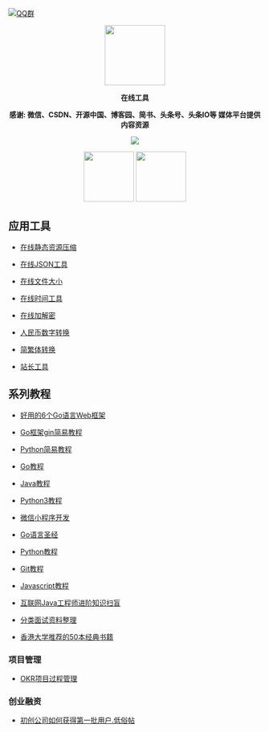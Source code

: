 [![QQ群](https://img.shields.io/badge/公众号-小猿刷题-red.svg)](//shang.qq.com/wpa/qunwpa?idkey=bc73f12268da5c5eafcfc91f0dd05eb7fed033420921ef7bf4eca316deb7e12)

<p align="center">
   <img src="https://timgsa.baidu.com/timg?image&quality=80&size=b9999_10000&sec=1567072905503&di=058dd45bf8de45b81703b703d915acfc&imgtype=0&src=http%3A%2F%2Fn.sinaimg.cn%2Fsinacn%2Fw462h336%2F20180301%2F3f38-fwnpcns6226738.jpg" height="120">
</p>

<p align="center">
   <strong>在线工具</strong>
</p>

<p align="center">
   <strong>感谢: 微信、CSDN、开源中国、博客园、简书、头条号、头条IO等 媒体平台提供内容资源</strong>
</p>

<p align="center">
   <a target="_blank" href="https://github.com/P-P-X/awesome-collector">
       <img src="https://img.shields.io/github/stars/P-P-X/awesome-collector.svg?style=social&label=Stars"></img>
   </a>
</p>	
 
<p align="center">
   <img src="https://i.loli.net/2019/12/18/ARJloEjadv7pDiH.jpg" height="100">
   <img src="http://p3-tt.byteimg.com/img/mosaic-legacy/2425700002d408dcf8a93~noop_636x633.jpeg" height="100">
</p>  

## 应用工具

- [在线静态资源压缩](https://www.sojson.com/yasuojs.html)

- [在线JSON工具](http://www.bejson.com/jsonviewernew/)

- [在线文件大小](https://www.bejson.com/convert/filesize/)

- [在线时间工具](http://tool.chinaz.com/Tools/unixtime.aspx)

- [在线加解密](https://www.sojson.com/encrypt/)

- [人民币数字转换](https://www.sojson.com/rmb.html)

- [简繁体转换](https://www.sojson.com/convert/cn2spark.html)

- [站长工具](https://tool.chinaz.com/)

## 系列教程

- [好用的6个Go语言Web框架](https://blog.csdn.net/dev_csdn/article/details/78740990)

- [Go框架gin简易教程](https://github.com/skyhee/gin-doc-cn)

- [Python简易教程](https://github.com/microsoft/c9-python-getting-started)

- [Go教程](https://www.runoob.com/go/go-tutorial.html)

- [Java教程](https://www.runoob.com/java/java-tutorial.html)

- [Python3教程](https://www.runoob.com/python3/python3-tutorial.html)

- [微信小程序开发](https://www.jianshu.com/p/1eb4885a4cc1)

- [Go语言圣经](https://xulizhao.com/docs/gopl/)

- [Python教程](https://www.liaoxuefeng.com/wiki/0014316089557264a6b348958f449949df42a6d3a2e542c000)

- [Git教程](https://www.liaoxuefeng.com/wiki/0013739516305929606dd18361248578c67b8067c8c017b000)

- [Javascript教程](https://www.liaoxuefeng.com/wiki/001434446689867b27157e896e74d51a89c25cc8b43bdb3000)

- [互联网Java工程师进阶知识扫盲](https://doocs.github.io/advanced-java/#/?id=%E4%BA%92%E8%81%94%E7%BD%91-java-%E5%B7%A5%E7%A8%8B%E5%B8%88%E8%BF%9B%E9%98%B6%E7%9F%A5%E8%AF%86%E5%AE%8C%E5%85%A8%E6%89%AB%E7%9B%B2)

- [分类面试资料整理](https://blog.csdn.net/wwwtotoro/article/details/79474302)

- [香港大学推荐的50本经典书籍](https://blog.csdn.net/wwwtotoro/article/details/70340560)


### 项目管理

- [OKR项目过程管理](https://juejin.im/post/5c738845f265da2dc538c029)

### 创业融资

- [初创公司如何获得第一批用户.低俗帖](https://36kr.com/p/532701)
